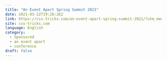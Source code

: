 ```yaml
---
title: "An Event Apart Spring Summit 2021"
date: 2021-03-22T19:26:26Z
link: https://css-tricks.com/an-event-apart-spring-summit-2021/?utm_medium=RSS&utm_source=news.12bit.vn
site: css-tricks.com
language: English
category:
  - Sponsored
  - an event apart
  - conference
draft: false
---
```

